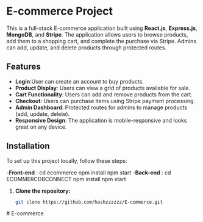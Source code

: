# E-commerce Project

This is a full-stack E-commerce application built using **React.js**, **Express.js**, **MongoDB**, and **Stripe**. The application allows users to browse products, add them to a shopping cart, and complete the purchase via Stripe. Admins can add, update, and delete products through protected routes.

## Features
- **Login**:User can create an account to buy products.
- **Product Display**: Users can view a grid of products available for sale.
- **Cart Functionality**: Users can add and remove products from the cart.
- **Checkout**: Users can purchase items using Stripe payment processing.
- **Admin Dashboard**: Protected routes for admins to manage products (add, update, delete).
- **Responsive Design**: The application is mobile-responsive and looks great on any device.


## Installation

To set up this project locally, follow these steps:

-**Front-end** : cd ecommerce
            npm install 
            npm start
-**Back-end** : cd ECOMMERCDBCONNECT
           npm install 
           npm start

1. **Clone the repository:**

   ```bash
   git clone https://github.com/hashzzzzzz/E-commerce.git
#   E - c o m m e r c e 
 
 
